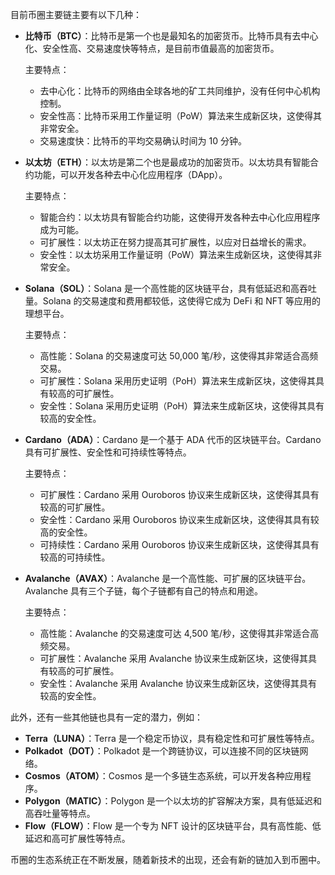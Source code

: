 目前币圈主要链主要有以下几种：

- **比特币（BTC）**：比特币是第一个也是最知名的加密货币。比特币具有去中心化、安全性高、交易速度快等特点，是目前市值最高的加密货币。

  主要特点：

  - 去中心化：比特币的网络由全球各地的矿工共同维护，没有任何中心机构控制。
  - 安全性高：比特币采用工作量证明（PoW）算法来生成新区块，这使得其非常安全。
  - 交易速度快：比特币的平均交易确认时间为 10 分钟。

- **以太坊（ETH）**：以太坊是第二个也是最成功的加密货币。以太坊具有智能合约功能，可以开发各种去中心化应用程序（DApp）。

  主要特点：

  - 智能合约：以太坊具有智能合约功能，这使得开发各种去中心化应用程序成为可能。
  - 可扩展性：以太坊正在努力提高其可扩展性，以应对日益增长的需求。
  - 安全性：以太坊采用工作量证明（PoW）算法来生成新区块，这使得其非常安全。

- **Solana（SOL）**：Solana 是一个高性能的区块链平台，具有低延迟和高吞吐量。Solana 的交易速度和费用都较低，这使得它成为 DeFi 和 NFT 等应用的理想平台。

  主要特点：

  - 高性能：Solana 的交易速度可达 50,000 笔/秒，这使得其非常适合高频交易。
  - 可扩展性：Solana 采用历史证明（PoH）算法来生成新区块，这使得其具有较高的可扩展性。
  - 安全性：Solana 采用历史证明（PoH）算法来生成新区块，这使得其具有较高的安全性。

- **Cardano（ADA）**：Cardano 是一个基于 ADA 代币的区块链平台。Cardano 具有可扩展性、安全性和可持续性等特点。

  主要特点：

  - 可扩展性：Cardano 采用 Ouroboros 协议来生成新区块，这使得其具有较高的可扩展性。
  - 安全性：Cardano 采用 Ouroboros 协议来生成新区块，这使得其具有较高的安全性。
  - 可持续性：Cardano 采用 Ouroboros 协议来生成新区块，这使得其具有较高的可持续性。

- **Avalanche（AVAX）**：Avalanche 是一个高性能、可扩展的区块链平台。Avalanche 具有三个子链，每个子链都有自己的特点和用途。

  主要特点：

  - 高性能：Avalanche 的交易速度可达 4,500 笔/秒，这使得其非常适合高频交易。
  - 可扩展性：Avalanche 采用 Avalanche 协议来生成新区块，这使得其具有较高的可扩展性。
  - 安全性：Avalanche 采用 Avalanche 协议来生成新区块，这使得其具有较高的安全性。

此外，还有一些其他链也具有一定的潜力，例如：

- **Terra（LUNA）**：Terra 是一个稳定币协议，具有稳定性和可扩展性等特点。
- **Polkadot（DOT）**：Polkadot 是一个跨链协议，可以连接不同的区块链网络。
- **Cosmos（ATOM）**：Cosmos 是一个多链生态系统，可以开发各种应用程序。
- **Polygon（MATIC）**：Polygon 是一个以太坊的扩容解决方案，具有低延迟和高吞吐量等特点。
- **Flow（FLOW）**：Flow 是一个专为 NFT 设计的区块链平台，具有高性能、低延迟和高可扩展性等特点。

币圈的生态系统正在不断发展，随着新技术的出现，还会有新的链加入到币圈中。